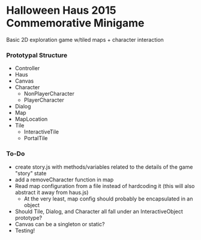 # Halloween Haus 2015 Commemorative Minigame

Basic 2D exploration game w/tiled maps + character interaction

### Prototypal Structure
- Controller
- Haus
- Canvas
- Character
  - NonPlayerCharacter
  - PlayerCharacter
- Dialog
- Map
- MapLocation
- Tile
  - InteractiveTile
  - PortalTile

### To-Do
- create story.js with methods/variables related to the details of the game "story" state
- add a removeCharacter function in map
- Read map configuration from a file instead of hardcoding it (this will also abstract it away from haus.js)
  - At the very least, map config should probably be encapsulated in an object
- Should Tile, Dialog, and Character all fall under an InteractiveObject prototype?
- Canvas can be a singleton or static?
- Testing!

